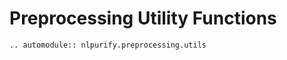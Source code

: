 # Preprocessing Utility Functions

<div align = "justify">

```{eval-rst}
.. automodule:: nlpurify.preprocessing.utils
```

</div>
